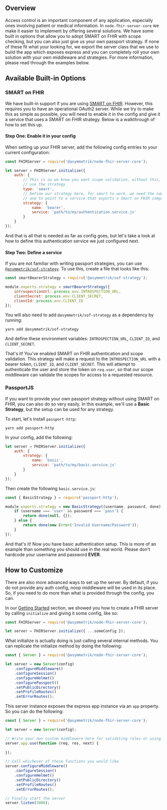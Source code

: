 ## Overview
Access control is an important component of any application, especially ones involving patient or medical information. In `node-fhir-server-core` we make it easier to implement by offering several solutions. We have some built in options that allow you to adopt SMART on FHIR with scope checking, but you can also just give us your own passport strategy. If none of these fit what your looking for, we export the server class that we use to build the app which exposes express and you can completely roll your own solution with your own middleware and strategies. For more information, please read through the examples below.

## Available Built-in Options

### SMART on FHIR
We have built-in support if you are using [SMART on FHIR](http://docs.smarthealthit.org/). However, this requires you to have an operational OAuth2 server. While we try to make this as simple as possible, you will need to enable it in the config and give it a service that uses a SMART on FHIR strategy. Below is a walkthrough of how to set this up.

#### Step One: Enable it in your config
When setting up your FHIR server, add the following config entries to your current configuration:

```javascript
const FHIRServer = require('@asymmetrik/node-fhir-server-core');

let server = FHIRServer.initialize({
	auth: {
		// This is so we know you want scope validation, without this, we would only
		// use the strategy
		type: 'smart',
		// Define our strategy here, for smart to work, we need the name to be bearer
		// and to point to a service that exports a Smart on FHIR compatible strategy
		strategy: {
			name: 'bearer',
			service: 'path/to/my/authentication.service.js'
		}
	}
});
```

And that is all that is needed as far as config goes, but let's take a look at how to define this authentication service we just configured next.

#### Step Two: Define a service
If you are not familiar with writing passport strategies, you can use [`@asymmetrik/sof-strategy`](https://github.com/Asymmetrik/phx-tools/tree/master/packages/sof-strategy). To use this, create a file that looks like this:

```javascript
const smartBearerStrategy = require('@asymmetrik/sof-strategy');

module.exports.strategy = smartBearerStrategy({
	introspectionUrl: process.env.INTROSPECTION_URL,
	clientSecret: process.env.CLIENT_SECRET,
	clientId: process.env.CLIENT_ID
});
```

You will also need to add `@asymmetrik/sof-strategy` as a dependency by running:

```shell
yarn add @asymmetrik/sof-strategy
```

And define these environment variables: `INTROSPECTION_URL`, `CLIENT_ID`, and `CLIENT_SECRET`. 

That's it! You've enabled SMART on FHIR authentication and scope validation. This strategy will make a request to the `INTROSPECTION_URL` with a bearer token, `CLIENT_ID`, and `CLIENT_SECRET`. This will attempt to authenticate the user and store the token on `req.user`, so that our scope middleware can validate the scopes for access to a requested resource.

### PassportJS
If you want to provide your own passport strategy without using SMART on FHIR, you can also do so very easily. In this example, we'll use a **Basic Strategy**, but the setup can be used for any strategy.

To start, let's install `passport-http`:

```shell
yarn add passport-http
```

In your config, add the following:

```javascript
let server = FHIRServer.initialize({
	auth: {
		strategy: {
			name: 'basic',
			service: 'path/to/my/basic.service.js'
		}
	}
});
```

Then create the following `basic.service.js`:

```javascript
const { BasicStrategy } = require('passport-http');

module.exports.strategy = new BasicStrategy((username, password, done) => {
	if (username === 'user' && password === 'pass') {
		return done(null, {});
	} else {
		return done(new Error('Invalid Username/Password'));
	}
});
```

And that's it! Now you have basic authentication setup. This is more of an example than something you should use in the real world. Please don't hardcode your username and password **EVER**.

## How to Customize
There are also more advanced ways to set up the server. By default, if you do not provide any auth config, noop middleware will be used in its place. So, if you need to do more than what is provided through the config, you can.

In our [Getting Started](GettingStarted.md) section, we showed you how to create a FHIR server by calling `initialize` and giving it some config, like so:

```javascript
const FHIRServer = require('@asymmetrik/node-fhir-server-core');

let server = FHIRServer.initialize({ ...someConfig });
```

What initialize is actually doing is just calling several internal methods. You can replicate the initialize method by doing the following:

```javascript
const { Server } = require('@asymmetrik/node-fhir-server-core');

let server = new Server(config)
	.configureMiddleware()
	.configureSession()
	.configureHelmet()
	.configurePassport()
	.setPublicDirectory()
	.setProfileRoutes()
	.setErrorRoutes();
```

This server instance exposes the express app instance via an `app` property. So you can do the following:

```javascript
const { Server } = require('@asymmetrik/node-fhir-server-core');

let server = new Server(config);

// Write your own custom middleware here for validating roles or using passport
server.app.use(function (req, res, next) {
	
});

// Call whichever of these functions you would like
server.configureMiddleware()
	.configureSession()
	.configureHelmet()
	.setPublicDirectory()
	.setProfileRoutes()
	.setErrorRoutes();

// Finally start the server
server.listen(3000);	
```
